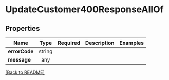 # UpdateCustomer400ResponseAllOf



## Properties

| Name | Type | Required | Description | Examples |
|------------|:-------------:|:-------------:|-------------|:-------------:|
| **errorCode** |string |  |  | | |
| **message** |any |  |  | | |



[[Back to README]](../../README.md)